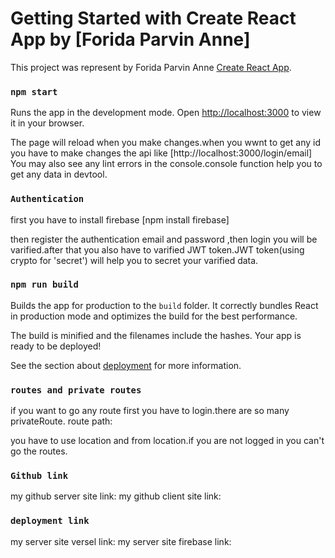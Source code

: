# Getting Started with Create React App by [Forida Parvin Anne]

This project was represent by Forida Parvin Anne [Create React App](https://github.com/facebook/create-react-app).



### `npm start`

Runs the app in the development mode.
Open [http://localhost:3000](http://localhost:3000) to view it in your browser.

The page will reload when you make changes.when you wwnt to get any id you have to make changes the api like [http://localhost:3000/login/email]
You may also see any lint errors in the console.console function help you to get any data in devtool.

### `Authentication`

first you have to install firebase 
[npm install firebase]

then register the authentication email and password ,then login you will be varified.after that you also have to varified JWT token.JWT token(using crypto for 'secret') will help you to secret your varified data.

### `npm run build`

Builds the app for production to the `build` folder.
It correctly bundles React in production mode and optimizes the build for the best performance.

The build is minified and the filenames include the hashes.
Your app is ready to be deployed!

See the section about [deployment](https://facebook.github.io/create-react-app/docs/deployment) for more information.

### `routes and private routes`

if you want to go any route first you have to login.there are so many privateRoute.
route path: <PrivateRoute><Service></Service></PrivateRoute>

you have to use location and from location.if you are not logged in you can't go the routes.


### `Github link`

my github server site link: 
my github client site link:

### `deployment link`

my server site versel link: 
my server site firebase link: 

